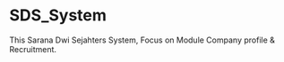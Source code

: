 # SDS_System
This Sarana Dwi Sejahters System, Focus on Module Company profile &amp; Recruitment.  
